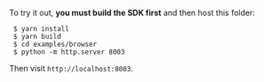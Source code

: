 To try it out, **you must build the SDK first** and then host this folder:

```
 $ yarn install 
 $ yarn build
 $ cd examples/browser
 $ python -m http.server 8003
```

Then visit `http://localhost:8003`.

